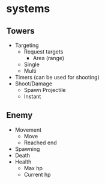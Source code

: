 # systems


## Towers
- Targeting
  - Request targets
    - Area (range)
  - Single
  - Multi
- Timers (can be used for shooting)
- Shoot/Damage
  - Spawn Projectile
  - Instant

## Enemy
- Movement
  - Move
  - Reached end
- Spawning
- Death
- Health
  - Max hp
  - Current hp